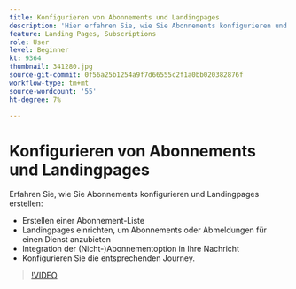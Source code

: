 ```yaml
---
title: Konfigurieren von Abonnements und Landingpages
description: 'Hier erfahren Sie, wie Sie Abonnements konfigurieren und Landingpages erstellen. '
feature: Landing Pages, Subscriptions
role: User
level: Beginner
kt: 9364
thumbnail: 341280.jpg
source-git-commit: 0f56a25b1254a9f7d66555c2f1a0bb020382876f
workflow-type: tm+mt
source-wordcount: '55'
ht-degree: 7%

---
```



# Konfigurieren von Abonnements und Landingpages

Erfahren Sie, wie Sie Abonnements konfigurieren und Landingpages erstellen:

* Erstellen einer Abonnement-Liste
* Landingpages einrichten, um Abonnements oder Abmeldungen für einen Dienst anzubieten
* Integration der (Nicht-)Abonnementoption in Ihre Nachricht
* Konfigurieren Sie die entsprechenden Journey.

>[!VIDEO](https://video.tv.adobe.com/v/341280?quality=12&learn=on)
